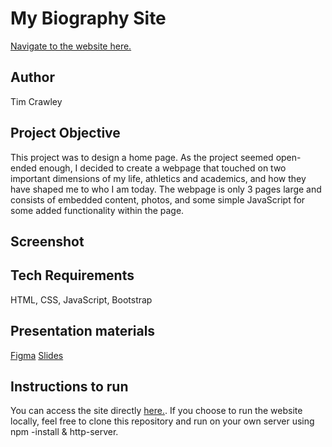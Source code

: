 # My Biography Site

[Navigate to the website here.](https://tcrawley2.github.io/biography-site/index.html)

## Author
Tim Crawley

## Project Objective
This project was to design a home page. As the project seemed open-ended enough, I decided to create a webpage that touched on two important dimensions of my life, athletics and academics, and how they have shaped me to who I am today. The webpage is only 3 pages large and consists of embedded content, photos, and some simple JavaScript for some added functionality within the page.

## Screenshot

## Tech Requirements
HTML, CSS, JavaScript, Bootstrap

## Presentation materials
[Figma](https://www.figma.com/file/73GENxE6MYO2q4ceQQyNBv/Project1?node-id=13%3A28)
[Slides](https://docs.google.com/presentation/d/1SPyvE46gNIcfwcHcFTP3erdv-6mWcv4LQPUs4CtoTA8/edit?usp=sharing)

## Instructions to run
You can access the site directly [here.](https://tcrawley2.github.io/biography-site/index.html). If you choose to run the website locally, feel free to clone this repository and run on your own server using npm -install & http-server.
